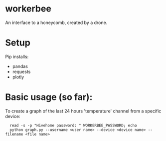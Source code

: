 # workerbee
An interface to a honeycomb, created by a drone.

# Setup

Pip installs:
 * pandas
 * requests
 * plotly

# Basic usage (so far):

To create a graph of the last 24 hours 'temperature' channel from a specific device:

```
  read -s -p "Hivehome password: " WORKERBEE_PASSWORD; echo
  python graph.py --username <user name> --device <device name> --filename <file name>
```

